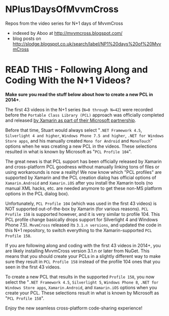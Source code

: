 NPlus1DaysOfMvvmCross
=====================

Repos from the video series for N+1 days of MvvmCross 

- indexed by Aboo at http://mvvmcross.blogspot.com/
- blog posts on http://slodge.blogspot.co.uk/search/label/NP1%20days%20of%20MvvmCross


# READ THIS - Following Along and Coding With the N+1 Videos? #

**Make sure you read the stuff below about how to create a new PCL in 2014+**.

The first 43 videos in the N+1 series (`N=0 through N=42`) were recorded before the `Portable Class Library (PCL)` approach was officially completed and released [by Xamarin as part of their Microsoft partnership](http://blog.xamarin.com/microsoft-and-xamarin-partner-globally/).

Before that time, Stuart would always select "`.NET Framework 4.5`, `Silverlight 4 and higher`, `Windows Phone 7.5 and higher`, `.NET for Windows Store apps`, and his manually created `Mono for Android` and `MonoTouch`" options when he was creating a new PCL in the videos.  These selections resulted in what is known by Microsoft as "`PCL Profile 104`".

The great news is that PCL support has been officially released by Xamarin and cross-platform PCL goodness without manually linking tons of files or using workarounds is now a reality!  We now know which "PCL profiles" are supported by Xamarin and the PCL creation dialog has official options of `Xamarin.Android` and `Xamarin.iOS` after you install the Xamarin tools (no manual XML hacks, etc. are needed anymore to get these non-MS platform options in the PCL dialog box).

Unfortunately, `PCL Profile 104` (which was used in the first 43 videos) is NOT supported out-of-the-box by Xamarin (for various reasons).  `PCL Profile 158` is supported however, and it is very similar to profile 104.  This PCL profile change basically drops support for Silverlight 4 and Windows Phone 7.5).  `MvvmCross` released its `3.1.n versions`, and updated the code in this N+1 repository, to switch everything to the Xamarin-supported `PCL Profile 158`.

If you are following along and coding with the first 43 videos in 2014+, you are likely installing MvvmCross version 3.1.n or later from NuGet.  This means that you should create your PCLs in a slightly different way to make sure they result in `PCL Profile 158` instead of the profile 104 ones that you seen in the first 43 videos.
 
To create a new PCL that results in the supported `Profile 158`, you now select the "`.NET Framework 4.5`, `Silverlight 5`, `Windows Phone 8`, `.NET for Windows Store apps`, `Xamarin.Android`, and `Xamarin.iOS` options when you create your PCL.  These selections result in what is known by Microsoft as "`PCL Profile 158`".

Enjoy the new seamless cross-platform code-sharing experience!
